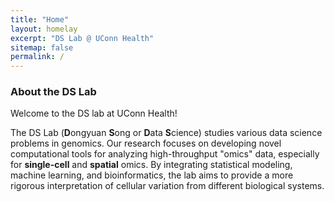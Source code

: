```yaml
---
title: "Home"
layout: homelay
excerpt: "DS Lab @ UConn Health"
sitemap: false
permalink: /
---
```


### About the DS Lab

Welcome to the DS lab at UConn Health! 

The DS Lab (**D**ongyuan **S**ong or **D**ata **S**cience) studies various data science problems in genomics. Our research focuses on developing novel computational tools for analyzing high-throughput "omics" data, especially for **single-cell** and **spatial** omics. By integrating statistical modeling, machine learning, and bioinformatics, the lab aims to provide a more rigorous interpretation of cellular variation from different biological systems.  

<!-- Some interesting questions in our lab include:
1. Creating Simulated Data: How can we use computers to generate fake omics data that looks like real experimental data?
2. Studying Gene Co-expression Patterns: How can we model how genes work together in different cell types or locations within a tissue?
3. Simplifying Data: How can we make large-scale omics datasets easier to work with by selecting key genes, dimentionality reduction, or analyzing fewer cells while still keeping important information? -->
